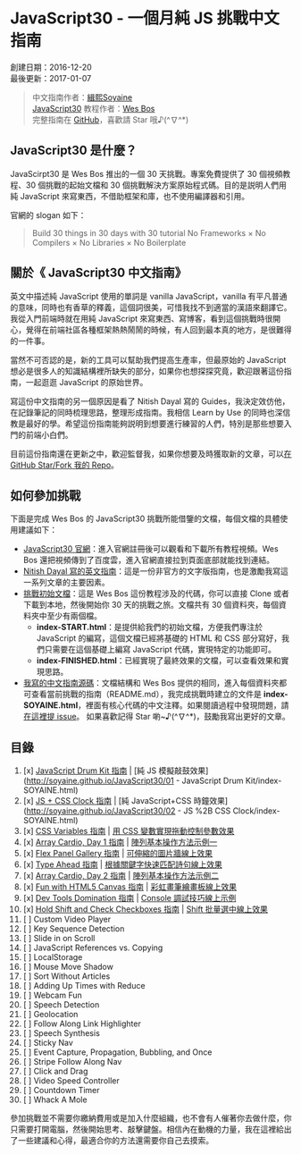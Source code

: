 # JavaScript30 - 一個月純 JS 挑戰中文指南

創建日期：2016-12-20  
最後更新：2017-01-07

> 中文指南作者：[緝熙Soyaine](https://github.com/soyaine)  
> [JavaScript30](https://javascript30.com) 教程作者：[Wes Bos](https://github.com/wesbos)    
> 完整指南在 [GitHub](https://github.com/soyaine/JavaScript30)，喜歡請 Star 哦♪(^∇^*)

## JavaScript30 是什麼？

JavaScirpt30 是 Wes Bos 推出的一個 30 天挑戰。專案免費提供了 30 個視頻教程、30 個挑戰的起始文檔和 30 個挑戰解決方案原始程式碼。目的是説明人們用純 JavaScript 來寫東西，不借助框架和庫，也不使用編譯器和引用。

官網的 slogan 如下：
> Build 30 things in 30 days with 30  tutorial
> No Frameworks × No Compilers × No Libraries × No Boilerplate

## 關於《 JavaScript30 中文指南》

英文中描述純 JavaScript 使用的單詞是 vanilla JavaScript，vanilla 有平凡普通的意味，同時也有香草的釋義，這個詞很美，可惜我找不到適當的漢語來翻譯它。我從入門前端時就在用純 JavaScript 來寫東西、寫博客，看到這個挑戰時很開心，覺得在前端社區各種框架熱熱鬧鬧的時候，有人回到最本真的地方，是很難得的一件事。

當然不可否認的是，新的工具可以幫助我們提高生產率，但最原始的 JavaScript 想必是很多人的知識結構裡所缺失的部分，如果你也想探探究竟，歡迎跟著這份指南，一起逛逛 JavaScript 的原始世界。

寫這份中文指南的另一個原因是看了 Nitish Dayal 寫的 Guides，我決定效仿他，在記錄筆記的同時梳理思路，整理形成指南。我相信 Learn by Use 的同時也深信教是最好的學。希望這份指南能夠説明到想要進行練習的人們，特別是那些想要入門的前端小白們。

目前這份指南還在更新之中，歡迎監督我，如果你想要及時獲取新的文章，可以[在 GitHub Star/Fork 我的 Repo](https://github.com/soyaine/JavaScript30)。

## 如何參加挑戰

下面是完成 Wes Bos 的 JavaScript30 挑戰所能借鑒的文檔，每個文檔的具體使用建議如下：

- [JavaScript30 官網](https://javascript30.com)：進入官網註冊後可以觀看和下載所有教程視頻。Wes Bos 還把視頻傳到了百度雲，進入官網直接拉到頁面底部就能找到連結。
- [Nitish Dayal 寫的英文指南](https://github.com/nitishdayal/JavaScript30/tree/master/exercises)：這是一份非官方的文字版指南，也是激勵我寫這一系列文章的主要因素。
- [挑戰初始文檔](https://github.com/wesbos/JavaScript30)：這是 Wes Bos 這份教程涉及的代碼，你可以直接 Clone 或者下載到本地，然後開始你 30 天的挑戰之旅。文檔共有 30 個資料夾，每個資料夾中至少有兩個檔。
    - **index-START.html**：是提供給我們的初始文檔，方便我們專注於 JavaScript 的編寫，這個文檔已經將基礎的 HTML 和 CSS 部分寫好，我們只需要在這個基礎上編寫 JavaScript 代碼，實現特定的功能即可。
    - **index-FINISHED.html**：已經實現了最終效果的文檔，可以查看效果和實現思路。
- [我寫的中文指南源碼](https://github.com/soyaine/JavaScript30)：文檔結構和 Wes Bos 提供的相同，進入每個資料夾都可查看當前挑戰的指南（README.md），我完成挑戰時建立的文件是 **index-SOYAINE.html**，裡面有核心代碼的中文注釋。如果閱讀過程中發現問題，請[在這裡提 issue](https://github.com/soyaine/JavaScript30/issues)。  如果喜歡記得 Star 喲~♪(^∇^*)，鼓勵我寫出更好的文章。

## 目錄

1. [x] [JavaScript Drum Kit  指南](https://github.com/soyaine/JavaScript30/tree/master/01%20-%20JavaScript%20Drum%20Kit) |  [純 JS 模擬敲鼓效果](http://soyaine.github.io/JavaScript30/01 - JavaScript Drum Kit/index-SOYAINE.html)
2. [x] [JS + CSS Clock 指南](https://github.com/soyaine/JavaScript30/tree/master/02%20-%20JS%20%2B%20CSS%20Clock) |  [純 JavaScript+CSS 時鐘效果](http://soyaine.github.io/JavaScript30/02 - JS %2B CSS Clock/index-SOYAINE.html)
3. [x] [CSS Variables 指南](https://github.com/soyaine/JavaScript30/tree/master/03%20-%20CSS%20%Variables) |  [用 CSS 變數實現拖動控制參數效果](http://soyaine.github.io/JavaScript30/03%20-%20CSS%20Variables/index-SOYAINE.html)
4. [x] [Array Cardio, Day 1 指南](https://github.com/soyaine/JavaScript30/tree/master/04%20-%20Array%20Cardio%20Day%201) | [陣列基本操作方法示例一](http://soyaine.github.io/JavaScript30/04%20-%20Array%20Cardio%20Day%201/index-SOYAINE.html)
5. [x] [Flex Panel Gallery 指南](https://github.com/soyaine/JavaScript30/blob/master/05%20-%20Flex%20Panel%20Gallery/README.md) | [可伸縮的圖片牆線上效果](https://soyaine.github.io/JavaScript30/05%20-%20Flex%20Panel%20Gallery/index-SOYAINE2.html)
6. [x] [Type Ahead 指南](https://github.com/soyaine/JavaScript30/blob/master/06%20-%20Type%20Ahead/README.md) |  [根據關鍵字快速匹配詩句線上效果](https://soyaine.github.io/JavaScript30/06%20-%20Type%20Ahead/index-SOYAINE.html)
7. [x] [Array Cardio, Day 2 指南](https://github.com/soyaine/JavaScript30/tree/master/07%20-%20Array%20Cardio%20Day%202) | [陣列基本操作方法示例二](http://soyaine.github.io/JavaScript30/07%20-%20Array%20Cardio%20Day%202/index-SOYAINE.html)
8. [x] [Fun with HTML5 Canvas 指南](https://github.com/soyaine/JavaScript30/tree/master/08%20-%20Fun%20with%20HTML5%20Canvas) | [彩虹畫筆繪畫板線上效果](https://soyaine.github.io/JavaScript30/08%20-%20Fun%20with%20HTML5%20Canvas/index-SOYAINE.html) 
9. [x] [Dev Tools Domination 指南](https://github.com/soyaine/JavaScript30/blob/master/09%20-%20Dev%20Tools%20Domination/README.md) | [Console 調試技巧線上示例](https://soyaine.github.io/JavaScript30/09%20-%20Dev%20Tools%20Domination/index-SOYAINE.html)
10. [x] [Hold Shift and Check Checkboxes 指南](https://github.com/soyaine/JavaScript30/blob/master/10%20-%20Hold%20Shift%20and%20Check%20Checkboxes/README.md) | [Shift 批量選中線上效果](https://soyaine.github.io/JavaScript30/10%20-%20Hold%20Shift%20and%20Check%20Checkboxes/index-SOYAINE.html)
11. [ ] Custom Video Player
12. [ ] Key Sequence Detection
13. [ ] Slide in on Scroll
14. [ ] JavaScript References vs. Copying
15. [ ] LocalStorage
16. [ ] Mouse Move Shadow
17. [ ] Sort Without Articles
18. [ ] Adding Up Times with Reduce
19. [ ] Webcam Fun
20. [ ] Speech Detection
21. [ ] Geolocation
22. [ ] Follow Along Link Highlighter
23. [ ] Speech Synthesis
24. [ ] Sticky Nav
25. [ ] Event Capture, Propagation, Bubbling, and Once
26. [ ] Stripe Follow Along Nav
27. [ ] Click and Drag
28. [ ] Video Speed Controller
29. [ ] Countdown Timer
30. [ ] Whack A Mole

參加挑戰並不需要你繳納費用或是加入什麼組織，也不會有人催著你去做什麼，你只需要打開電腦，然後開始思考、敲擊鍵盤。相信內在動機的力量，我在這裡給出了一些建議和心得，最適合你的方法還需要你自己去摸索。

